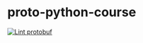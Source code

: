 # proto-python-course

[![Lint protobuf](https://github.com/Clement-Jean/proto-python-course/actions/workflows/lint.yml/badge.svg)](https://github.com/Clement-Jean/proto-python-course/actions/workflows/lint.yml)
